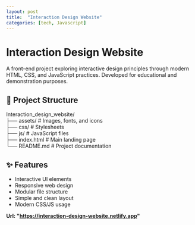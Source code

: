 ```yaml
---
layout: post
title:  "Interaction Design Website"
categories: [tech, Javascript]
---
```


# Interaction Design Website

A front-end project exploring interactive design principles through modern HTML, CSS, and JavaScript practices. Developed for educational and demonstration purposes.

## 📁 Project Structure
Interaction_design_website/  
├── assets/ # Images, fonts, and icons  
├── css/ # Stylesheets  
├── js/ # JavaScript files  
├── index.html # Main landing page  
└── README.md # Project documentation  

## ✨ Features

- Interactive UI elements
- Responsive web design
- Modular file structure
- Simple and clean layout
- Modern CSS/JS usage

**Url:  "https://interaction-design-website.netlify.app"**
